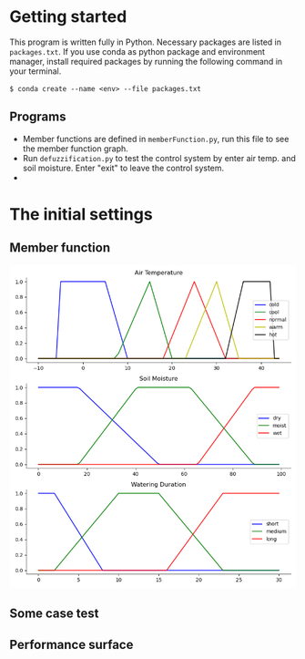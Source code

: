 # Getting started
This program is written fully in Python. Necessary packages are listed in `packages.txt`. If you use conda as python package and environment manager, install required packages by running the following command in your terminal.
```
$ conda create --name <env> --file packages.txt
```

## Programs
- Member functions are defined in `memberFunction.py`, run this file to see the member function graph.
- Run `defuzzification.py` to test the control system by enter air temp. and soil moisture. Enter "exit" to leave the control system.
-  

# The initial settings
## Member function
![](iniMF.png)

## Some case test

## Performance surface